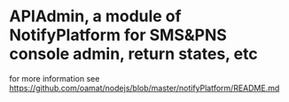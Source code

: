 # APIAdmin, a module of NotifyPlatform for SMS&PNS console admin, return states, etc 

for more information see  https://github.com/oamat/nodejs/blob/master/notifyPlatform/README.md
